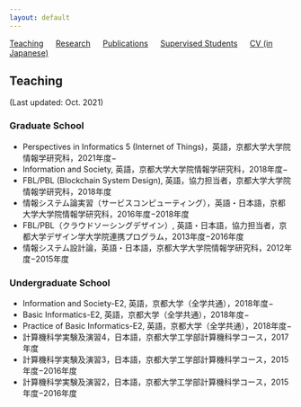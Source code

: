 ```yaml
---
layout: default
---
```


[Teaching](./teaching.html) &emsp; [Research](./research.html) &emsp; [Publications](./publication.html) &emsp; [Supervised Students](./students.html) &emsp; [CV (in Japanese)](./files/CV_ja.pdf)

## Teaching

(Last updated: Oct. 2021)

### Graduate School
- Perspectives in Informatics 5 (Internet of Things)，英語，京都大学大学院情報学研究科，2021年度−
- Information and Society, 英語，京都大学大学院情報学研究科，2018年度−
- FBL/PBL (Blockchain System Design), 英語，協力担当者，京都大学大学院情報学研究科，2018年度
- 情報システム論実習（サービスコンピューティング），英語・日本語，京都大学大学院情報学研究科，2016年度−2018年度
- FBL/PBL（クラウドソーシングデザイン）, 英語・日本語，協力担当者，京都大学デザイン学大学院連携プログラム，2013年度−2016年度
- 情報システム設計論，英語・日本語，京都大学大学院情報学研究科，2012年度−2015年度

### Undergraduate School
- Information and Society-E2, 英語，京都大学（全学共通），2018年度−
- Basic Informatics-E2, 英語，京都大学（全学共通），2018年度−
- Practice of Basic Informatics-E2, 英語，京都大学（全学共通），2018年度−
- 計算機科学実験及演習4，日本語，京都大学工学部計算機科学コース，2017年度
- 計算機科学実験及演習3，日本語，京都大学工学部計算機科学コース，2015年度−2016年度
- 計算機科学実験及演習2，日本語，京都大学工学部計算機科学コース，2015年度−2016年度
